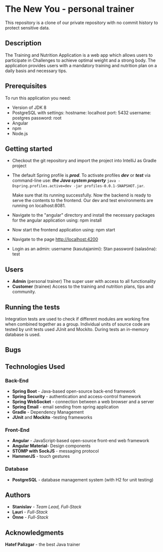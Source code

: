 
# The New You - personal trainer

This repository is a clone of our private repository with no commit history to protect sensitive data.

##  Description
The Training and Nutrition Application is a web app which allows users to participate in Challenges  to achieve optimal weight and a strong body. The application provides users with a mandatory training and nutrition plan on a daily basis and necessary tips. 
 
## Prerequisites
To run this application you need:
 - Version of JDK 8 
 - PostgreSQL with settings:
 hostname: localhost
port: 5432
username: postgres
password: root
 - Angular
 - npm
 - Node.js
 
## Getting started
 - Checkout the git repository and import the project into IntelliJ as Gradle project
 - The default  Spring profile is ***prod***. To activate profiles ***dev*** or ***test*** via command-line use:
   ***the Java system property*** 
   `java -Dspring.profiles.active=dev -jar profiles-0.0.1-SNAPSHOT.jar`.

	Make sure that its running successfully. 
Now the backend is ready to serve the contents to the frontend.
Our dev and test environments are running on localhost:8081.
 - Navigate to the "angular" directory and install the necessary packages for the angular application using: npm install
 - Now start the frontend application using: npm start
 - Navigate to the page [http://localhost:4200](http://localhost:4200/)
 - Login as an admin:
 username (kasutajanimi): Stan
 password (salasõna): test
 

## Users
 - **Admin** (personal trainer)
 The super user with access to all functionality
 - **Customer** (trainee)
Access to the training and nutrition plans, tips and community.

## Running the tests
Integration tests are used  to check if different modules are working fine when combined together as a group.
Individual units of source code are tested by unit tests used JUnit and Mockito.
During tests an in-memory database is used.

## Bugs

## Technologies Used


### Back-End
 - **Spring Boot** -  Java-based open-source back-end framework  
 - **Spring Security** - authentication and access-control framework
 - **Spring WebSocket** - connection between a web browser and a server
 - **Spring Email** - email sending from spring application
 - **Gradle** - Dependency Management
 - **JUnit** and **Mockito** -testing frameworks
### Front-End
 - **Angular** - JavaScript-based open-source front-end web framework
 - **Angular Material**- Design components
 - **STOMP with SockJS** - messaging protocol
 - **HammerJS** - touch gestures
 
 ### Database
  - **PostgreSQL**  - database management system (with H2 for unit testing)


## Authors

 - **Stanislav** - *Team Lead, Full-Stack*
 - **Lauri** -  *Full-Stack*
 - **Õnne** - *Full-Stack*
 

## Acknowledgments
**Hatef Palizgar** - the best Java trainer
